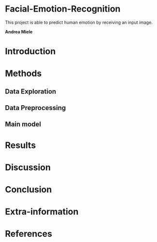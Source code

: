 # Facial-Emotion-Recognition
This project is able to predict human emotion by receiving an input image.

**Andrea Miele**

# Introduction


# Methods
## Data Exploration


## Data Preprocessing



## Main model 


# Results


# Discussion


# Conclusion


# Extra-information

# References
